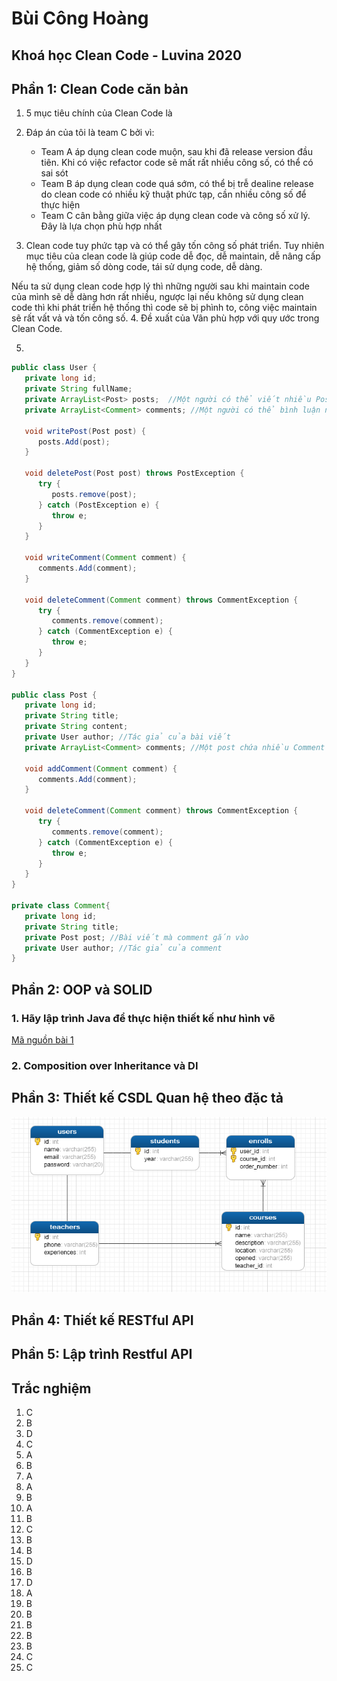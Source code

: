 # Bùi Công Hoàng
## Khoá học Clean Code - Luvina 2020


## Phần 1: Clean Code căn bản
1. 5 mục tiêu chính của Clean Code là

2. Đáp án của tôi là team C bởi vì:
   - Team A áp dụng clean code muộn, sau khi đã release version đầu tiên. Khi có việc refactor code sẽ mất rất nhiều công số, có thể có sai sót
   - Team B áp dụng clean code quá sớm, có thể bị trễ dealine release do clean code có nhiều kỹ thuật phức tạp, cần nhiều công số để thực hiện
   - Team C cân bằng giữa việc áp dụng clean code và công số xử lý. Đây là lựa chọn phù hợp nhất
3. Clean code tuy phức tạp và có thể gây tốn công số phát triển. Tuy nhiên mục tiêu của clean code là giúp code dễ đọc, dễ maintain, dễ nâng cấp hệ thống, giảm số dòng code, tái sử dụng code, dễ dàng.

Nếu ta sử dụng clean code hợp lý thì những người sau khi maintain code của mình sẽ dễ dàng hơn rất nhiều, ngược lại nếu không sử dụng clean code thì khi phát triển hệ thống thì code sẽ bị phình to, công việc maintain sẽ rất vất vả và tốn công số.
4. Đề xuất của Vân phù hợp với quy ước trong Clean Code.

5. 
```Java
public class User {
   private long id;
   private String fullName;
   private ArrayList<Post> posts;  //Một người có thể viết nhiều Post
   private ArrayList<Comment> comments; //Một người có thể bình luận nhiều Comment

   void writePost(Post post) {
      posts.Add(post);
   }

   void deletePost(Post post) throws PostException {
      try {
         posts.remove(post);
      } catch (PostException e) {
         throw e;
      }
   }

   void writeComment(Comment comment) {
      comments.Add(comment);
   }

   void deleteComment(Comment comment) throws CommentException {
      try {
         comments.remove(comment);
      } catch (CommentException e) {
         throw e;
      }
   }
}

public class Post {
   private long id;
   private String title;
   private String content;
   private User author; //Tác giả của bài viết
   private ArrayList<Comment> comments; //Một post chứa nhiều Comment

   void addComment(Comment comment) {
      comments.Add(comment);
   }

   void deleteComment(Comment comment) throws CommentException {
      try {
         comments.remove(comment);
      } catch (CommentException e) {
         throw e;
      }
   }
}

private class Comment{
   private long id;
   private String title;
   private Post post; //Bài viết mà comment gắn vào
   private User author; //Tác giả của comment
}
```

## Phần 2: OOP và SOLID
### 1. Hãy lập trình Java để thực hiện thiết kế như hình vẽ
[Mã nguồn bài 1](graphics_editor)

### 2. Composition over Inheritance và DI



## Phần 3: Thiết kế CSDL Quan hệ theo đặc tả
![](course_management/course_management_erd.png)
## Phần 4: Thiết kế RESTful API

## Phần 5: Lập trình Restful API

## Trắc nghiệm
1. C
2. B
3. D
4. C
5. A
6. B
7. A
8. A
9. B
10. A
11. B
12. C
13. B
14. B
15. D
16. B
17. D
18. A
19. B
20. B
21. B
22. B
23. B
24. C
25. C
